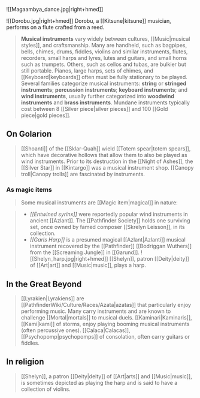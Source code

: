 ![[Magaambya_dance.jpg|right+hmed]] 


![[Dorobu.jpg|right+hmed]] 
 Dorobu, a [[Kitsune|kitsune]] musician, performs on a flute crafted from a reed.
> **Musical instruments** vary widely between cultures, [[Music|musical styles]], and craftsmanship. Many are handheld, such as bagpipes, bells, chimes, drums, fiddles, violins and similar instruments, flutes, recorders, small harps and lyres, lutes and guitars, and small horns such as trumpets. Others, such as cellos and tubas, are bulkier but still portable. Pianos, large harps, sets of chimes, and [[Keyboard|keyboards]] often must be fully stationary to be played.
> Several families categorize musical instruments: **string** or **stringed instruments**; **percussion instruments**; **keyboard instruments**; and **wind instruments**, usually further categorized into **woodwind instruments** and **brass instruments**.
> Mundane instruments typically cost between 8 [[Silver piece|silver pieces]] and 100 [[Gold piece|gold pieces]].



## On Golarion

> [[Shoanti]] of the [[Sklar-Quah]] wield [[Totem spear|totem spears]], which have decorative hollows that allow them to also be played as wind instruments.
> Prior to its destruction in the [[Night of Ashes]], the [[Silver Star]] in [[Kintargo]] was a musical instrument shop.
> [[Canopy troll|Canopy trolls]] are fascinated by instruments.


### As magic items

> Some musical instruments are [[Magic item|magical]] in nature:

> - *[[Entwined syrinx]]* were reportedly popular wind instruments in ancient [[Azlant]]. The [[Pathfinder Society]] holds one surviving set, once owned by famed composer [[Skrelyn Leisson]], in its collection.
> - *[[Garls Harp]]* is a presumed magical [[Azlant|Azlanti]] musical instrument recovered by the [[Pathfinder]] [[Bodriggan Wuthers]] from the [[Screaming Jungle]] in [[Garund]].
![[Shelyn_harp.jpg|right+hmed]] 
 [[Shelyn]], patron [[Deity|deity]] of [[Art|art]] and [[Music|music]], plays a harp.

## In the Great Beyond

> [[Lyrakien|Lyrakiens]] are [[PathfinderWiki/Culture/Races/Azata|azatas]] that particularly enjoy performing music. Many carry instruments and are known to challenge [[Mortal|mortals]] to musical duels.
> [[Kaminari|Kaminaris]], [[Kami|kami]] of storms, enjoy playing booming musical instruments (often percussive ones).
> [[Calaca|Calacas]], [[Psychopomp|psychopomps]] of consolation, often carry guitars or fiddles.


## In religion

> [[Shelyn]], a patron [[Deity|deity]] of [[Art|arts]] and [[Music|music]], is sometimes depicted as playing the harp and is said to have a collection of violins.







